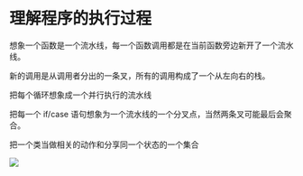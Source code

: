 # 理解程序的执行过程


<!--
ID: 7f73e6d7-559e-41b9-9508-86d949d36d2c
Status: publish
Date: 2017-05-30T01:49:00
Modified: 2020-05-16T11:57:10
wp_id: 322
-->


想象一个函数是一个流水线，每一个函数调用都是在当前函数旁边新开了一个流水线。

新的调用是从调用者分出的一条叉，所有的调用构成了一个从左向右的栈。


把每个循环想象成一个并行执行的流水线


把每一个 if/case 语句想象为一个流水线的一个分叉点，当然两条叉可能最后会聚合。

把一个类当做相关的动作和分享同一个状态的一个集合

![](https://ww2.sinaimg.cn/large/006tNbRwgy1fg35hmla6ij30j9087t94.jpg)